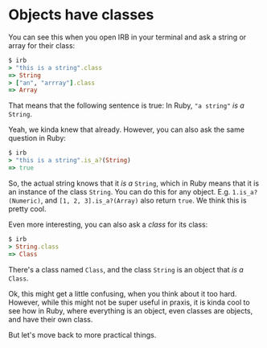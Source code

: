 # Objects have classes

You can see this when you open IRB in your terminal and ask a string or array
for their class:

```ruby
$ irb
> "this is a string".class
=> String
> ["an", "arrray"].class
=> Array
```

That means that the following sentence is true: In Ruby, `"a string"` *is a*
`String`.

Yeah, we kinda knew that already. However, you can also ask the same question
in Ruby:

```ruby
$ irb
> "this is a string".is_a?(String)
=> true
```

So, the actual string knows that it *is a* `String`, which in Ruby means that
it is an instance of the class `String`. You can do this for any object. E.g.
`1.is_a?(Numeric)`, and `[1, 2, 3].is_a?(Array)` also return `true`. We think
this is pretty cool.

Even more interesting, you can also ask a *class* for its class:

```ruby
$ irb
> String.class
=> Class
```

There's a class named `Class`, and the class `String` is an object that *is a*
`Class`.

Ok, this might get a little confusing, when you think about it too hard.
However, while this might not be super useful in praxis, it is kinda cool to
see how in Ruby, where everything is an object, even classes are objects, and
have their own class.

But let's move back to more practical things.
